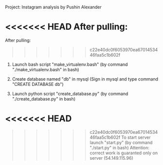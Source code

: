 Project: Instagram analysis by Pushin Alexander

<<<<<<< HEAD
After pulling:
=======
After pulling: 
>>>>>>> c22e40dc0f6053970ea6701453446faa5c1b602f

1) Launch bash script "make_virtualenv.bash" (by command "./make_virtualenv.bash" in bash)

2) Create database named "db" in mysql (Sign in mysql and type command "CREATE DATABASE db")

3) Launch python script "create_database.py" (by command "./create_database.py" in bash)


<<<<<<< HEAD
=======

>>>>>>> c22e40dc0f6053970ea6701453446faa5c1b602f
To start server launch "start.py" (by command "./start.py" in bash)
Attention: correct work is guaranted only on server (54.149.115.96)
